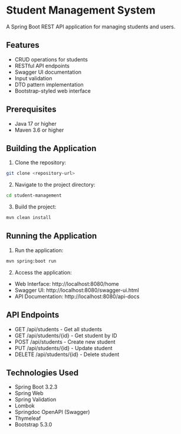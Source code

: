 # Student Management System

A Spring Boot REST API application for managing students and users.

## Features

- CRUD operations for students
- RESTful API endpoints
- Swagger UI documentation
- Input validation
- DTO pattern implementation
- Bootstrap-styled web interface

## Prerequisites

- Java 17 or higher
- Maven 3.6 or higher

## Building the Application

1. Clone the repository:
```bash
git clone <repository-url>
```

2. Navigate to the project directory:
```bash
cd student-management
```

3. Build the project:
```bash
mvn clean install
```

## Running the Application

1. Run the application:
```bash
mvn spring:boot run
```

2. Access the application:
- Web Interface: http://localhost:8080/home
- Swagger UI: http://localhost:8080/swagger-ui.html
- API Documentation: http://localhost:8080/api-docs

## API Endpoints

- GET /api/students - Get all students
- GET /api/students/{id} - Get student by ID
- POST /api/students - Create new student
- PUT /api/students/{id} - Update student
- DELETE /api/students/{id} - Delete student

## Technologies Used

- Spring Boot 3.2.3
- Spring Web
- Spring Validation
- Lombok
- Springdoc OpenAPI (Swagger)
- Thymeleaf
- Bootstrap 5.3.0 